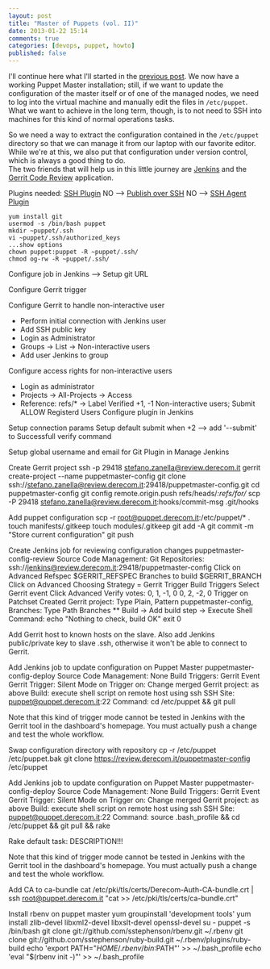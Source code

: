 ```yaml
---
layout: post
title: "Master of Puppets (vol. II)"
date: 2013-01-22 15:14
comments: true
categories: [devops, puppet, howto]
published: false
---
```


I'll continue here what I'll started in the 
[previous post](http://blog.dontwakethecat.net/blog/2013/01/20/master-of-puppets/). 
We now have a working Puppet Master installation; still, if we want to update
the configuration of the master itself or of one of the managed nodes, we need
to log into the virtual machine and manually edit the files in `/etc/puppet`.  
What we want to achieve in the long term, though, is to not need to SSH into
machines for this kind of normal operations tasks.  

<!-- More -->
So we need a way to extract the configuration contained in the `/etc/puppet`
directory so that we can manage it from our laptop with our favorite editor.
While we're at this, we also put that configuration under version control,
which is always a good thing to do.  
The two friends that will help us in this little journey are
[Jenkins](http://jenkins-ci.org/) and the 
[Gerrit Code Review](http://code.google.com/p/gerrit/) application. 

Plugins needed:
[SSH Plugin](https://wiki.jenkins-ci.org/display/JENKINS/SSH+plugin)
NO --> [Publish over SSH](https://wiki.jenkins-ci.org/display/JENKINS/Publish+Over+SSH+Plugin)
NO --> [SSH Agent Plugin](https://wiki.jenkins-ci.org/display/JENKINS/SSH+Agent+Plugin)

```
yum install git
usermod -s /bin/bash puppet
mkdir ~puppet/.ssh
vi ~puppet/.ssh/authorized_keys
...show options
chown puppet:puppet -R ~puppet/.ssh/
chmod og-rw -R ~puppet/.ssh/
```

Configure job in Jenkins
--> Setup git URL

Configure Gerrit trigger

Configure Gerrit to handle non-interactive user
* Perform initial connection with Jenkins user
* Add SSH public key
* Login as Administrator
* Groups -> List -> Non-interactive users
* Add user Jenkins to group

Configure access rights for non-interactive users
* Login as administrator
* Projects -> All-Projects -> Access
* Reference: refs/* -> Label Verified +1, -1 Non-interactive users; Submit
  ALLOW Registerd Users
Configure plugin in Jenkins

Setup connection params
Setup default submit when +2 --> add '--submit' to Successfull verify command
<Add screenshot>

Setup global username and email for Git Plugin in Manage Jenkins






Create Gerrit project
ssh -p 29418 stefano.zanella@review.derecom.it gerrit create-project --name puppetmaster-config
git clone ssh://stefano.zanella@review.derecom.it:29418/puppetmaster-config.git
cd puppetmaster-config
git config remote.origin.push refs/heads/*:refs/for/*
scp -P 29418 stefano.zanella@review.derecom.it:hooks/commit-msg .git/hooks

Add puppet configuration
scp -r root@puppet.derecom.it:/etc/puppet/* .
touch manifests/.gitkeep
touch modules/.gitkeep
git add -A
git commit -m "Store current configuration"
git push

Create Jenkins job for reviewing configuration changes
puppetmaster-config-review
Source Code Management: Git
Repositories: ssh://jenkins@review.derecom.it:29418/puppetmaster-config
Click on Advanced
Refspec $GERRIT_REFSPEC
Branches to build $GERRIT_BRANCH
Click on Advanced
Choosing Strategy = Gerrit Trigger
Build Triggers
Select Gerrit event
Click Advanced
Verify votes:
0, 1, -1, 0
0, 2, -2, 0
Trigger on Patchset Created
Gerrit project: Type Plain, Pattern puppetmaster-config, Branches: Type Path
Branches **
Build -> Add build step -> Execute Shell
Command:
echo "Nothing to check, build OK"
exit 0

Add Gerrit host to known hosts on the slave. Also add Jenkins public/private
key to slave .ssh, otherwise it won't be able to connect to Gerrit.


Add Jenkins job to update configuration on Puppet Master
puppetmaster-config-deploy
Source Code Management: None
Build Triggers: Gerrit Event
Gerrit Trigger:
Silent Mode on
Trigger on: Change merged
Gerrit project: as above
Build: execute shell script on remote host using ssh
SSH Site: puppet@puppet.derecom.it:22
Command: cd /etc/puppet && git pull

Note that this kind of trigger mode cannot be tested in Jenkins with the
Gerrit tool in the dashboard's homepage. You must actually push a change and
test the whole workflow.

Swap configuration directory with repository
cp -r /etc/puppet /etc/puppet.bak
git clone https://review.derecom.it/puppetmaster-config /etc/puppet

Add Jenkins job to update configuration on Puppet Master
puppetmaster-config-deploy
Source Code Management: None
Build Triggers: Gerrit Event
Gerrit Trigger:
Silent Mode on
Trigger on: Change merged
Gerrit project: as above
Build: execute shell script on remote host using ssh
SSH Site: puppet@puppet.derecom.it:22
Command: source .bash_profile && cd /etc/puppet && git pull && rake

Rake default task: DESCRIPTION!!!

Note that this kind of trigger mode cannot be tested in Jenkins with the
Gerrit tool in the dashboard's homepage. You must actually push a change and
test the whole workflow.

Add CA to ca-bundle
cat /etc/pki/tls/certs/Derecom-Auth-CA-bundle.crt | ssh root@puppet.derecom.it "cat >> /etc/pki/tls/certs/ca-bundle.crt"

Install rbenv on puppet master
yum groupinstall 'development tools'
yum install zlib-devel libxml2-devel libxslt-devel openssl-devel
su - puppet -s /bin/bash
git clone git://github.com/sstephenson/rbenv.git ~/.rbenv
git clone git://github.com/sstephenson/ruby-build.git ~/.rbenv/plugins/ruby-build
echo 'export PATH="$HOME/.rbenv/bin:$PATH"' >> ~/.bash_profile
echo 'eval "$(rbenv init -)"' >> ~/.bash_profile
